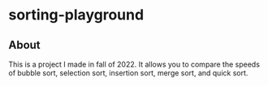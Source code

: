 # sorting-playground
## About
This is a project I made in fall of 2022. It allows you to compare the speeds of bubble sort, selection sort, insertion sort, merge sort, and quick sort. 
